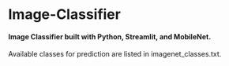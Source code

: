 # Image-Classifier

#### Image Classifier built with Python, Streamlit, and MobileNet.

Available classes for prediction are listed in imagenet_classes.txt.
